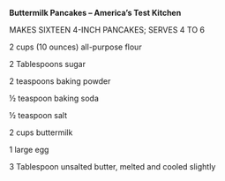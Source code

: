 **Buttermilk Pancakes – America’s Test Kitchen**

MAKES SIXTEEN 4-INCH PANCAKES; SERVES 4 TO 6

2 cups (10 ounces) all-purpose flour

2 Tablespoons sugar

2 teaspoons baking powder

½ teaspoon baking soda

½ teaspoon salt

2 cups buttermilk

1 large egg

3 Tablespoon unsalted butter, melted and cooled slightly
